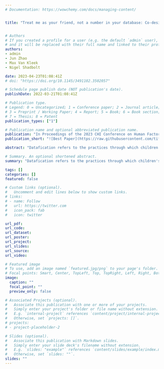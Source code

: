 ```yaml
---
# Documentation: https://wowchemy.com/docs/managing-content/


title: "Treat me as your friend, not a number in your database: Co-designing with Children to Cope with Datafication Online"


# Authors
# If you created a profile for a user (e.g. the default `admin` user), write the username (folder name) here 
# and it will be replaced with their full name and linked to their profile.
authors:
- admin
- Jun Zhao
- Max Van Kleek
- Nigel Shadbolt

date: 2023-04-23T01:08:41Z
# doi: "https://doi.org/10.1145/3491102.3502057"

# Schedule page publish date (NOT publication's date).
publishDate: 2022-03-21T01:08:41Z

# Publication type.
# Legend: 0 = Uncategorized; 1 = Conference paper; 2 = Journal article;
# 3 = Preprint / Working Paper; 4 = Report; 5 = Book; 6 = Book section;
# 7 = Thesis; 8 = Patent
publication_types: ["1"]

# Publication name and optional abbreviated publication name.
publication: "In Proceedings of the 2023 CHI Conference on Human Factors in Computing Systems"
publication_short: "![Best Paper](https://raw.githubusercontent.com/tiffanygewang/tiffany.ge.wang/master/assets/media/best.png) In CHI'23"

abstract: "Datafication refers to the practices through which children's online actions are pervasively recorded, tracked, aggregated, analysed, and exploited by online services in ways including behavioural engineering and monetisation. Previous research has shown that not only do children care significantly about various aspects of datafication, but they demand a chance to take action. Through 10 co-design sessions with 53 children, we examined how children in the UK want to be supported to cope with the datafication practices. Our findings provide insights for creating age-appropriate support for children's algorithmic literacy development, highlighting and unpacking the importance of no one-size-fitting-all designs to support children's coping with datafication. We contribute a first understanding of how children aged 7--14 would like to be supported with datafication and what future data-driven digital experiences should be like for them, who demand a shift of the current data ecosystem towards a more humane-by-design and autonomy-supportive future."

# Summary. An optional shortened abstract.
summary: "Datafication refers to the practices through which children's online actions are pervasively recorded, tracked, aggregated, analysed, and exploited by online services in ways including behavioural engineering and monetisation. Previous research has shown that not only do children care significantly about various aspects of datafication, but they demand a chance to take action. Through 10 co-design sessions with 53 children, we examined how children in the UK want to be supported to cope with the datafication practices. Our findings provide insights for creating age-appropriate support for children's algorithmic literacy development, highlighting and unpacking the importance of no one-size-fitting-all designs to support children's coping with datafication. We contribute a first understanding of how children aged 7--14 would like to be supported with datafication and what future data-driven digital experiences should be like for them, who demand a shift of the current data ecosystem towards a more humane-by-design and autonomy-supportive future."

tags: []
categories: []
featured: false

# Custom links (optional).
#   Uncomment and edit lines below to show custom links.
# links:
# - name: Follow
#   url: https://twitter.com
#   icon_pack: fab
#   icon: twitter

url_pdf:
url_code:
url_dataset:
url_poster:
url_project:
url_slides:
url_source:
url_video:

# Featured image
# To use, add an image named `featured.jpg/png` to your page's folder. 
# Focal points: Smart, Center, TopLeft, Top, TopRight, Left, Right, BottomLeft, Bottom, BottomRight.
image:
  caption: ""
  focal_point: ""
  preview_only: false

# Associated Projects (optional).
#   Associate this publication with one or more of your projects.
#   Simply enter your project's folder or file name without extension.
#   E.g. `internal-project` references `content/project/internal-project/index.md`.
#   Otherwise, set `projects: []`.
# projects: 
# - project-placeholder-2

# Slides (optional).
#   Associate this publication with Markdown slides.
#   Simply enter your slide deck's filename without extension.
#   E.g. `slides: "example"` references `content/slides/example/index.md`.
#   Otherwise, set `slides: ""`.
slides: ""
---
```

